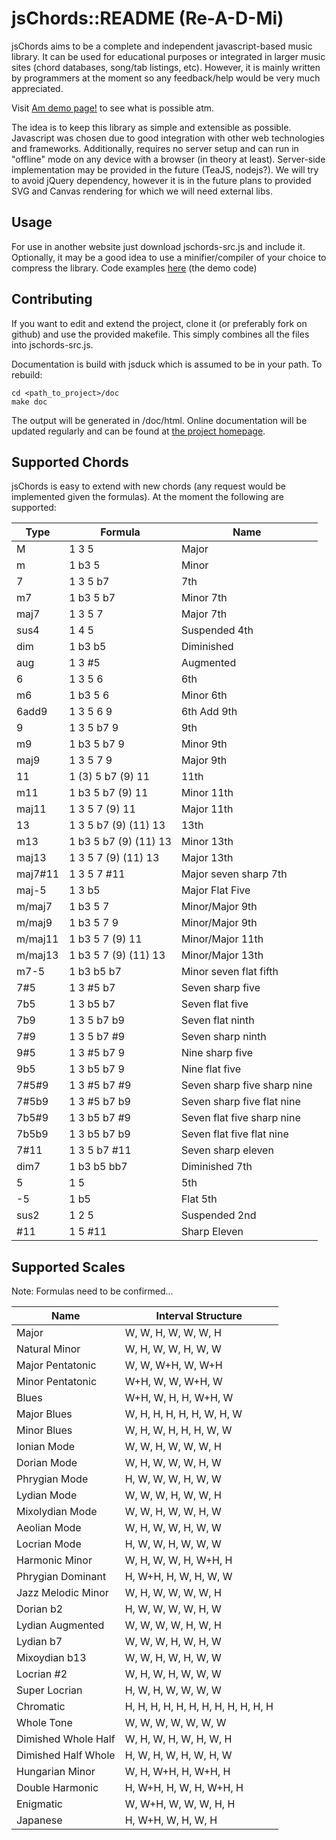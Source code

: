 # jsChords::README (Re-A-D-Mi)

jsChords aims to be a complete and independent javascript-based music library.
It can be used for educational purposes or integrated in larger music sites 
(chord databases, song/tab listings, etc). However, it is mainly written by 
programmers at the moment so any feedback/help would be very much appreciated.


Visit [Am demo page!](http://urban-1.github.io/jsChords/demo.html?chord=Am&inst=Guitar) to see
what is possible atm.

The idea is to keep this library as simple and extensible as possible. Javascript 
was chosen  due to good integration with other web technologies and frameworks. 
Additionally, requires no server setup and can run in "offline" mode on any device 
with a browser (in theory at least). Server-side implementation may be provided in 
the future (TeaJS, nodejs?). We will try to avoid jQuery dependency, however it is 
in the future plans to provided SVG and Canvas rendering for which we will need 
external libs.


## Usage

For use in another website just download jschords-src.js and include it. Optionally,
it may be a good idea to use a minifier/compiler of your choice to compress the library.
Code examples [here](http://urban-1.github.io/jsChords/#code) (the demo code)

## Contributing

If you want to edit and extend the project, clone it (or preferably fork on github) and 
use the provided makefile. This simply combines all the files into jschords-src.js.

Documentation is build with jsduck which is assumed to be in your path. To rebuild:

    cd <path_to_project>/doc
    make doc

The output will be generated in /doc/html. Online documentation will be updated 
regularly and can be found at [the project homepage](http://urban-1.github.io/jsChords/doc).


## Supported Chords 

jsChords is easy to extend with new chords (any request would be implemented given
the formulas). At the moment the following are supported:

| Type | Formula | Name |
|------|---------|------|
| M | 1 3 5 | Major |
| m | 1 b3 5 | Minor |
| 7 | 1 3 5 b7 | 7th |
| m7 | 1 b3 5 b7 | Minor 7th |
| maj7 | 1 3 5 7 | Major 7th |
| sus4 | 1 4 5 | Suspended 4th |
| dim | 1 b3 b5 | Diminished |
| aug | 1 3 #5 | Augmented |
| 6 | 1 3 5 6 | 6th |
| m6 | 1 b3 5 6 | Minor 6th |
| 6add9 | 1 3 5 6 9 | 6th Add 9th |
| 9 | 1 3 5 b7 9 | 9th |
| m9 | 1 b3 5 b7 9 | Minor 9th |
| maj9 | 1 3 5 7 9 | Major 9th |
| 11 | 1 (3) 5 b7 (9) 11 | 11th |
| m11 | 1 b3 5 b7 (9) 11 | Minor 11th |
| maj11 | 1 3 5 7 (9) 11 | Major 11th |
| 13 | 1 3 5 b7 (9) (11) 13 | 13th |
| m13 | 1 b3 5 b7 (9) (11) 13 | Minor 13th |
| maj13 | 1 3 5 7 (9) (11) 13 | Major 13th |
| maj7#11 | 1 3 5 7 #11 | Major seven sharp 7th |
| maj-5 | 1 3 b5 | Major Flat Five |
| m/maj7 | 1 b3 5 7 | Minor/Major 9th |
| m/maj9 | 1 b3 5 7 9 | Minor/Major 9th |
| m/maj11 | 1 b3 5 7 (9) 11 | Minor/Major 11th |
| m/maj13 | 1 b3 5 7 (9) (11) 13 | Minor/Major 13th |
| m7-5 | 1 b3 b5 b7 | Minor seven flat fifth |
| 7#5 | 1 3 #5 b7 | Seven sharp five |
| 7b5 | 1 3 b5 b7 | Seven flat five |
| 7b9 | 1 3 5 b7 b9 | Seven flat ninth |
| 7#9 | 1 3 5 b7 #9 | Seven sharp ninth |
| 9#5 | 1 3 #5 b7 9 | Nine sharp five |
| 9b5 | 1 3 b5 b7 9 | Nine flat five |
| 7#5#9 | 1 3 #5 b7 #9 | Seven sharp five sharp nine |
| 7#5b9 | 1 3 #5 b7 b9 | Seven sharp five flat nine |
| 7b5#9 | 1 3 b5 b7 #9 | Seven flat five sharp nine |
| 7b5b9 | 1 3 b5 b7 b9 | Seven flat five flat nine |
| 7#11 | 1 3 5 b7 #11 | Seven sharp eleven |
| dim7 | 1 b3 b5 bb7 | Diminished 7th |
| 5 | 1 5 | 5th |
| -5 | 1 b5 | Flat 5th |
| sus2 | 1 2 5 | Suspended 2nd |
| #11 | 1 5 #11 | Sharp Eleven |


## Supported Scales

Note: Formulas need to be confirmed...

| Name | Interval Structure |
|------|---------|
| Major |  W, W, H, W, W, W, H |
| Natural Minor |  W, H, W, W, H, W, W |
| Major Pentatonic |  W, W, W+H, W, W+H |
| Minor Pentatonic |  W+H, W, W, W+H, W |
| Blues |  W+H, W, H, H, W+H, W |
| Major Blues |  W, H, H, H, H, H, W, H, W |
| Minor Blues |  W, H, W, H, H, H, W, W |
| Ionian Mode |  W, W, H, W, W, W, H |
| Dorian Mode |  W, H, W, W, W, H, W |
| Phrygian Mode |  H, W, W, W, H, W, W |
| Lydian Mode |  W, W, W, H, W, W, H |
| Mixolydian Mode |  W, W, H, W, W, H, W |
| Aeolian Mode |  W, H, W, W, H, W, W |
| Locrian Mode |  H, W, W, H, W, W, W |
| Harmonic Minor |  W, H, W, W, H, W+H, H |
| Phrygian Dominant |  H, W+H, H, W, H, W, W |
| Jazz Melodic Minor |  W, H, W, W, W, W, H |
| Dorian b2 |  H, W, W, W, W, H, W |
| Lydian Augmented |  W, W, W, W, H, W, H |
| Lydian b7 |  W, W, W, H, W, H, W |
| Mixoydian b13 |  W, W, H, W, H, W, W |
| Locrian #2 |  W, H, W, H, W, W, W |
| Super Locrian |  H, W, H, W, W, W, W |
| Chromatic |  H, H, H, H, H, H, H, H, H, H, H, H |
| Whole Tone |  W, W, W, W, W, W, W |
| Dimished Whole Half |  W, H, W, H, W, H, W, H |
| Dimished Half Whole |  H, W, H, W, H, W, H, W |
| Hungarian Minor |  W, H, W+H, H, W+H, H |
| Double Harmonic |  H, W+H, H, W, H, W+H, H |
| Enigmatic |  W, W+H, W, W, W, H, H |
| Japanese |  H, W+H, W, H, W, H |

